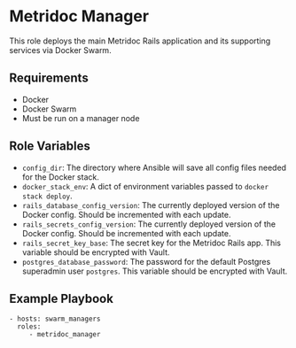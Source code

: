 Metridoc Manager
=========

This role deploys the main Metridoc Rails application and its supporting services via Docker Swarm.

Requirements
------------

* Docker
* Docker Swarm
* Must be run on a manager node

Role Variables
--------------

* `config_dir`: The directory where Ansible will save all config files needed for the Docker stack.
* `docker_stack_env`: A dict of environment variables passed to `docker stack deploy`.
* `rails_database_config_version`: The currently deployed version of the Docker config. Should be incremented with each update.
* `rails_secrets_config_version`: The currently deployed version of the Docker config. Should be incremented with each update.
* `rails_secret_key_base`: The secret key for the Metridoc Rails app. This variable should be encrypted with Vault.
* `postgres_database_password`: The password for the default Postgres superadmin user `postgres`. This variable should be encrypted with Vault.

Example Playbook
----------------

    - hosts: swarm_managers
      roles:
         - metridoc_manager
